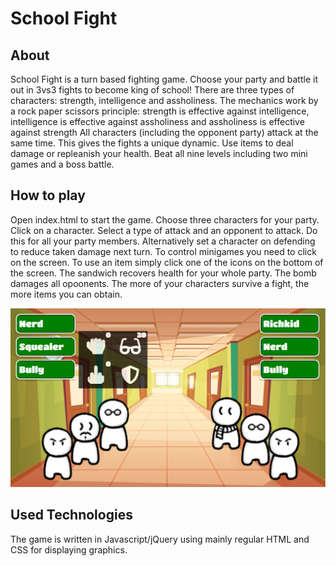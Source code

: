 # School Fight

## About

School Fight is a turn based fighting game. Choose your party and battle it out in 3vs3 fights to become king of school!
There are three types of characters: strength, intelligence and assholiness. The mechanics work by a rock paper scissors principle: 
strength is effective against intelligence, intelligence is effective against assholiness and assholiness is effective against strength
All characters (including the opponent party) attack at the same time. This gives the fights a unique dynamic.
Use items to deal damage or repleanish your health. Beat all nine levels including two mini games and a boss battle.

## How to play

Open index.html to start the game. Choose three characters for your party. Click on a character. Select a type of attack and an opponent to attack. Do this for all your party members. Alternatively set a character on defending to reduce taken damage next turn. To control minigames you need to click on the screen. To use an item simply click one of the icons on the bottom of the screen. The sandwich recovers health for your whole party. The bomb damages all opoonents. The more of your characters survive a fight, the more items you can obtain.

![alt text](./images_schoolfight/tutorial.png)

## Used Technologies

The game is written in Javascript/jQuery using mainly regular HTML and CSS for displaying graphics.
